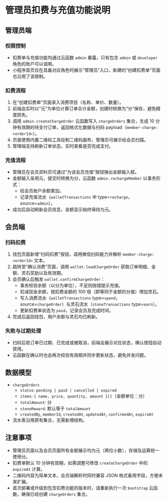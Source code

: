 # 管理员扣费与充值功能说明

## 管理员端

### 权限控制
- 扣费单与充值功能均通过云函数 `admin` 暴露，只有包含 `admin` 或 `developer` 角色的账户可以调用。
- 小程序首页仅在具备对应角色时展示“管理员”入口，新建的“创建扣费单”页面也沿用了该限制。

### 扣费流程
1. 在“创建扣费单”页面录入消费项目（名称、单价、数量）。
2. 前端会实时以“元”为单位计算订单合计金额，创建时转换为“分”保存，避免精度损失。
3. 调用 `admin.createChargeOrder` 云函数写入 `chargeOrders` 集合，生成 10 分钟有效期的待支付订单，返回格式化数据与扫码 payload（`member-charge:<orderId>`）。
4. 页面使用内置二维码工具绘制二维码画布，管理员可展示给会员扫描。
5. 管理端支持刷新订单状态，实时查看是否完成支付。

### 充值流程
- 管理员在会员资料页可通过“为该会员充值”按钮弹出金额输入框。
- 金额输入采用元，提交时转换为分，云函数 `admin.rechargeMember` 以事务形式：
  - 给会员账户余额累加。
  - 记录充值流水（`walletTransactions` 中 type=`recharge`，source=`admin`）。
- 成功后自动刷新会员信息，金额显示始终保持为元。

## 会员端

### 扫码扣费
1. 钱包页面新增“扫码扣费”按钮，调用微信扫码能力并解析 `member-charge:<orderId>` 文本。
2. 跳转至“确认消费”页面，调用 `wallet.loadChargeOrder` 获取订单明细、金额、灵石奖励以及有效期。
3. 会员确认后触发 `wallet.confirmChargeOrder`：
   - 事务校验余额（以分为单位），不足则抛错提示充值。
   - 扣减现金余额，按扣费金额的 100 倍（即等同于金额的分值）增加灵石。
   - 写入消费流水（`walletTransactions` type=`spend`，source=`chargeOrder`）与灵石流水（`stoneTransactions` type=`earn`）。
   - 更新扣费单状态为 `paid`，记录会员及完成时间。
4. 完成后返回钱包，用户余额与灵石均已刷新。

### 失败与过期处理
- 扫码后若订单已过期、已完成或被取消，前端会展示对应状态，确认按钮自动禁用。
- 云函数在确认时也会再次校验有效期并同步更新状态，避免并发问题。

## 数据模型
- `chargeOrders`
  - `status`: `pending | paid | cancelled | expired`
  - `items`: `{ name, price, quantity, amount }[]`（金额单位：分）
  - `totalAmount`: 分
  - `stoneReward`: 默认等于 `totalAmount`
  - `createdBy`, `memberId`, `createdAt`, `updatedAt`, `confirmedAt`, `expireAt`
- 流水表沿用原有集合，无需新增结构。

## 注意事项
- 管理员页面以及会员页面所有金额展示均为元（两位小数），存储及运算统一使用分。
- 扣费单默认 10 分钟有效期，如需调整可修改 `createChargeOrder` 中的 `expireAt` 计算。
- 二维码内容为简单文本，会员端解析时同时兼容 JSON 格式备用字段，方便未来扩展。
- 首次部署或升级到包含扣费功能的版本时，请重新执行一次 `bootstrap` 云函数，确保已经创建 `chargeOrders` 集合。
